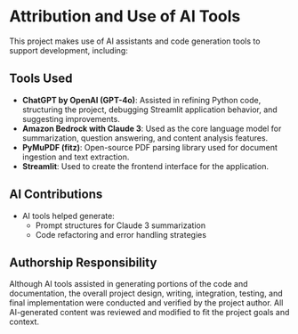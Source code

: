 # Attribution and Use of AI Tools

This project makes use of AI assistants and code generation tools to support development, including:

## Tools Used

- **ChatGPT by OpenAI (GPT-4o)**: Assisted in refining Python code, structuring the project, debugging Streamlit application behavior, and suggesting improvements.
- **Amazon Bedrock with Claude 3**: Used as the core language model for summarization, question answering, and content analysis features.
- **PyMuPDF (fitz)**: Open-source PDF parsing library used for document ingestion and text extraction.
- **Streamlit**: Used to create the frontend interface for the application.

## AI Contributions

- AI tools helped generate:
  - Prompt structures for Claude 3 summarization
  - Code refactoring and error handling strategies

## Authorship Responsibility

Although AI tools assisted in generating portions of the code and documentation, the overall project design, writing, integration, testing, and final implementation were conducted and verified by the project author. All AI-generated content was reviewed and modified to fit the project goals and context.
